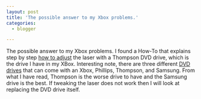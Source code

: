 ```yaml
---
layout: post
title: 'The possible answer to my Xbox problems.'
categories:
  - blogger

---
```


The possible answer to my Xbox problems.  I found a How-To that explains step by step <a href="http://users.skynet.be/bk231905/tutorials/pdf/Xbox-Thompson-DVD-drive-laser-adjustment-procedure.pdf">how to adjust</a> the laser with a Thompson DVD drive, which is the drive I have in my XBox.  Interesting note, there are three different <a href="http://forums.xbox-scene.com/index.php?act=ST&amp;f=23&amp;t=17216&amp;s=3ede7a8f2ebae3291651ee4e2cd10a85">DVD drives</a> that can come with an Xbox, Phillips, Thompson, and Samsung.  From what I have read, Thompson is the worse drive to have and the Samsung drive is the best.  If tweaking the laser does not work then I will look at replacing the DVD drive itself.

